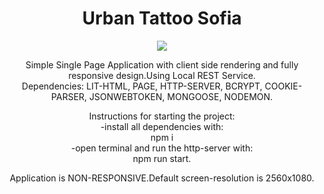 <h1 align="center">Urban Tattoo Sofia</h1>
<p align="center">
  <img align="center" src="https://github.com/viktor0110/urban/blob/master/site-review/urban-site-review.gif" />
</p>

<p align="center">
Simple Single Page Application with client side rendering and fully responsive design.Using Local REST Service. 
<br>
Dependencies: LIT-HTML, PAGE, HTTP-SERVER, BCRYPT, COOKIE-PARSER, JSONWEBTOKEN, MONGOOSE, NODEMON.
</p>
<p align="center">
Instructions for starting the project:
<br>
-install all dependencies with:
<br>
npm i
<br>
-open terminal and run the http-server with:
<br>
npm run start.
</p>
<p align="center">
Application is NON-RESPONSIVE.Default screen-resolution is 2560x1080. 
</p>

